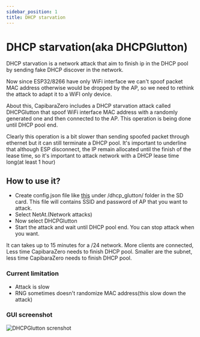 ```yaml
---
sidebar_position: 1
title: DHCP starvation
---
```


# DHCP starvation(aka DHCPGlutton)

DHCP starvation is a network attack that aim to finish ip in the DHCP pool by sending fake DHCP discover in the network.

Now since ESP32/8266 have only WiFi interface we can't spoof packet MAC address otherwise would be dropped by the AP, so we need to rethink the attack to adapt it to a WiFI only device.

About this, CapibaraZero includes a DHCP starvation attack called DHCPGlutton that spoof WiFi interface MAC address with a randomly generated one and then connected to the AP. This operation is being done until DHCP pool end.

Clearly this operation is a bit slower than sending spoofed packet through ethernet but it can still terminate a DHCP pool. It's important to underline that although ESP disconnect, the IP remain allocated until the finish of the lease time, so it's important to attack network with a DHCP lease time long(at least 1 hour)

## How to use it?

- Create config.json file like [this](/example_config/dhcp_glutton/config.json) under /dhcp_glutton/ folder in the SD card. This file will contains SSID and password of AP that you want to attack.
- Select NetAt.(Network attacks)
- Now select DHCPGlutton
- Start the attack and wait until DHCP pool end. You can stop attack when you want. 

It can takes up to 15 minutes for a /24 network. More clients are connected, Less time CapibaraZero needs to finish DHCP pool.
Smaller are the subnet, less time CapibaraZero needs to finish DHCP pool.

### Current limitation

- Attack is slow
- RNG sometimes doesn't randomize MAC address(this slow down the attack)

### GUI screenshot

<img src="/docs/img/screens/network_attacks/dhcp_glutton.png" alt="DHCPGlutton screnshot" />
